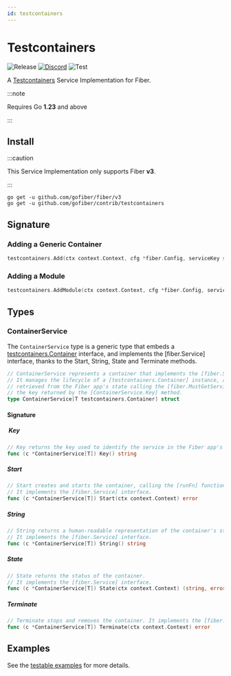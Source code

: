 ```yaml
---
id: testcontainers
---
```


# Testcontainers

![Release](https://img.shields.io/github/v/tag/gofiber/contrib?filter=testcontainers*)
[![Discord](https://img.shields.io/discord/704680098577514527?style=flat&label=%F0%9F%92%AC%20discord&color=00ACD7)](https://gofiber.io/discord)
![Test](https://github.com/gofiber/contrib/workflows/Test%20testcontainers/badge.svg)

A [Testcontainers](https://golang.testcontainers.org/) Service Implementation for Fiber.

:::note

Requires Go **1.23** and above

:::

## Install

:::caution

This Service Implementation only supports Fiber **v3**.

:::

```shell
go get -u github.com/gofiber/fiber/v3
go get -u github.com/gofiber/contrib/testcontainers
```

## Signature

### Adding a Generic Container

```go
testcontainers.Add(ctx context.Context, cfg *fiber.Config, serviceKey string, img string, opts ...testcontainers.ContainerCustomizer) (*ContainerService[T], error)
```

### Adding a Module

```go
testcontainers.AddModule(ctx context.Context, cfg *fiber.Config, serviceKey string, moduleRunFn func(ctx context.Context, img string, opts ...testcontainers.ContainerCustomizer) (T, error), img string, opts ...testcontainers.ContainerCustomizer) (*ContainerService[T], error)
```

## Types

### ContainerService

The `ContainerService` type is a generic type that embeds a [testcontainers.Container](https://pkg.go.dev/github.com/testcontainers/testcontainers-go#Container) interface, and implements the [fiber.Service] interface, thanks to the
Start, String, State and Terminate methods.

```go
// ContainerService represents a container that implements the [fiber.Service] interface.
// It manages the lifecycle of a [testcontainers.Container] instance, and it can be
// retrieved from the Fiber app's state calling the [fiber.MustGetService] function with
// the key returned by the [ContainerService.Key] method.
type ContainerService[T testcontainers.Container] struct
```

#### Signature

#####  Key

```go
// Key returns the key used to identify the service in the Fiber app's state.
func (c *ContainerService[T]) Key() string
```

##### Start

```go
// Start creates and starts the container, calling the [runFn] function with the [img] and [opts] arguments.
// It implements the [fiber.Service] interface.
func (c *ContainerService[T]) Start(ctx context.Context) error
```

##### String

```go
// String returns a human-readable representation of the container's state.
// It implements the [fiber.Service] interface.
func (c *ContainerService[T]) String() string
```

##### State

```go
// State returns the status of the container.
// It implements the [fiber.Service] interface.
func (c *ContainerService[T]) State(ctx context.Context) (string, error)
```

##### Terminate

```go
// Terminate stops and removes the container. It implements the [fiber.Service] interface.
func (c *ContainerService[T]) Terminate(ctx context.Context) error
```

## Examples

See the [testable examples](./examples_test.go) for more details.
